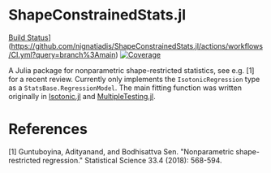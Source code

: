 # ShapeConstrainedStats.jl


[Build Status](https://github.com/nignatiadis/ShapeConstrainedStats.jl/actions/workflows/CI.yml/badge.svg?branch=main)](https://github.com/nignatiadis/ShapeConstrainedStats.jl/actions/workflows/CI.yml?query=branch%3Amain)
[![Coverage](https://codecov.io/gh/nignatiadis/ShapeConstrainedStats.jl/branch/main/graph/badge.svg)](https://codecov.io/gh/nignatiadis/ShapeConstrainedStats.jl)


A Julia package for nonparametric shape-restricted statistics, see e.g. [1] for a recent review. Currently only implements the `IsotonicRegression` type as a `StatsBase.RegressionModel`. The main fitting function was written originally in [Isotonic.jl](https://github.com/ajtulloch/Isotonic.jl) and [MultipleTesting.jl](https://github.com/juliangehring/MultipleTesting.jl).

# References

[1] Guntuboyina, Adityanand, and Bodhisattva Sen. "Nonparametric shape-restricted regression." Statistical Science 33.4 (2018): 568-594.
